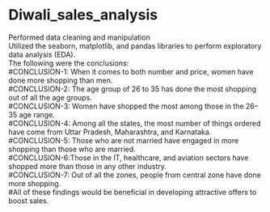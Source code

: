 # Diwali_sales_analysis
Performed data cleaning and manipulation<br>
Utilized the seaborn, matplotlib, and pandas libraries to perform exploratory data analysis (EDA).<br>
The following were the conclusions:<br>
#CONCLUSION-1: When it comes to both number and price, women have done more shopping than men.<br>
#CONCLUSION-2: The age group of 26 to 35 has done the most shopping out of all the age groups. <br>
#CONCLUSION-3: Women have shopped the most among those in the 26–35 age range.<br>
#CONCLUSION-4: Among all the states, the most number of things ordered have come from Uttar Pradesh, Maharashtra, and Karnataka.<br>
#CONCLUSION-5: Those who are not married have engaged in more shopping than those who are married.<br>
#CONCLUSION-6:Those in the IT, healthcare, and aviation sectors have shopped more than those in any other industry.<br>
#CONCLUSION-7: Out of all the zones, people from central zone have done more shopping.<br>
#All of these findings would be beneficial in developing attractive offers to boost sales.<br>

